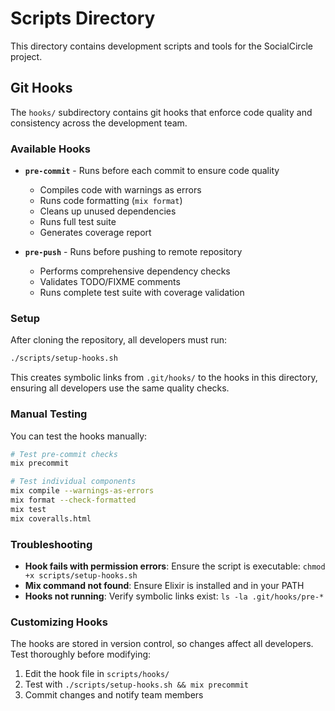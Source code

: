 # Scripts Directory

This directory contains development scripts and tools for the SocialCircle project.

## Git Hooks

The `hooks/` subdirectory contains git hooks that enforce code quality and consistency across the development team.

### Available Hooks

- **`pre-commit`** - Runs before each commit to ensure code quality
  - Compiles code with warnings as errors
  - Runs code formatting (`mix format`)
  - Cleans up unused dependencies
  - Runs full test suite
  - Generates coverage report

- **`pre-push`** - Runs before pushing to remote repository
  - Performs comprehensive dependency checks
  - Validates TODO/FIXME comments
  - Runs complete test suite with coverage validation

### Setup

After cloning the repository, all developers must run:

```bash
./scripts/setup-hooks.sh
```

This creates symbolic links from `.git/hooks/` to the hooks in this directory, ensuring all developers use the same quality checks.

### Manual Testing

You can test the hooks manually:

```bash
# Test pre-commit checks
mix precommit

# Test individual components
mix compile --warnings-as-errors
mix format --check-formatted
mix test
mix coveralls.html
```

### Troubleshooting

- **Hook fails with permission errors**: Ensure the script is executable: `chmod +x scripts/setup-hooks.sh`
- **Mix command not found**: Ensure Elixir is installed and in your PATH
- **Hooks not running**: Verify symbolic links exist: `ls -la .git/hooks/pre-*`

### Customizing Hooks

The hooks are stored in version control, so changes affect all developers. Test thoroughly before modifying:

1. Edit the hook file in `scripts/hooks/`
2. Test with `./scripts/setup-hooks.sh && mix precommit`
3. Commit changes and notify team members
